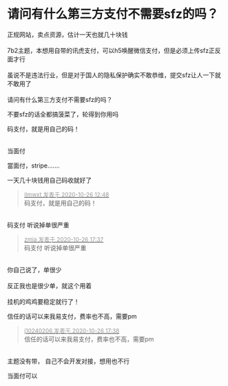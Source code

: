 # 请问有什么第三方支付不需要sfz的吗？


正规网站，卖点资源，估计一天也就几十块钱<br />
<br />
7b2主题，本想用自带的讯虎支付，可以h5唤醒微信支付，但是必须上传sfz正反面才行<br />
<br />
虽说不是违法行业，但是对于国人的隐私保护确实不敢恭维，提交sfz让人一下就不敢用了<br />
<br />
请问有什么第三方支付不需要sfz的吗？

不要sfz的话全都搞菠菜了，轮得到你用吗

码支付，就是用自己的码！<br />
<br />
<img src="static/image/smiley/default/lol.gif" smilieid="12" border="0" alt="" /><img src="static/image/smiley/default/lol.gif" smilieid="12" border="0" alt="" /><img src="static/image/smiley/default/lol.gif" smilieid="12" border="0" alt="" />

当面付

當面付，stripe.......

一天几十块钱用自己码收就好了

<div class="quote"><blockquote><font size="2"><a href="https://www.hostloc.com/forum.php?mod=redirect&amp;goto=findpost&amp;pid=9353571&amp;ptid=758548" target="_blank"><font color="#999999">llmwxt 发表于 2020-10-26 12:48</font></a></font><br />
码支付，就是用自己的码！</blockquote></div><br />
码支付 听说掉单很严重

<div class="quote"><blockquote><font size="2"><a href="https://www.hostloc.com/forum.php?mod=redirect&amp;goto=findpost&amp;pid=9355088&amp;ptid=758548" target="_blank"><font color="#999999">zmia 发表于 2020-10-26 17:37</font></a></font><br />
码支付 听说掉单很严重</blockquote></div><br />
你自己说了，单很少<br />
<br />
反正我也是很少单，就这个用着<br />
<br />
挂机的鸡鸡要稳定就行了！

信任的话可以来我易支付，费率也不高，需要pm

<div class="quote"><blockquote><font size="2"><a href="https://www.hostloc.com/forum.php?mod=redirect&amp;goto=findpost&amp;pid=9355095&amp;ptid=758548" target="_blank"><font color="#999999">j10240206 发表于 2020-10-26 17:38</font></a></font><br />
信任的话可以来我易支付，费率也不高，需要pm</blockquote></div><br />
主题没有带， 自己不会开发对接，想用也不行

当面付可以
